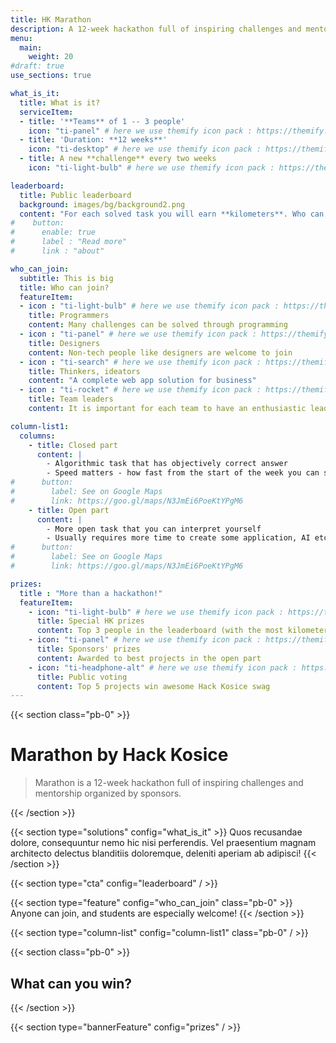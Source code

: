 ```yaml
---
title: HK Marathon
description: A 12-week hackathon full of inspiring challenges and mentorship organized by sponsors
menu:
  main:
    weight: 20
#draft: true
use_sections: true

what_is_it:
  title: What is it?
  serviceItem:
  - title: '**Teams** of 1 -- 3 people'
    icon: "ti-panel" # here we use themify icon pack : https://themify.me/themify-icons
  - title: 'Duration: **12 weeks**'
    icon: "ti-desktop" # here we use themify icon pack : https://themify.me/themify-icons
  - title: A new **challenge** every two weeks
    icon: "ti-light-bulb" # here we use themify icon pack : https://themify.me/themify-icons

leaderboard:
  title: Public leaderboard
  background: images/bg/background2.png
  content: "For each solved task you will earn **kilometers**. Who can run the furthest?"
#    button:
#      enable: true
#      label : "Read more"
#      link : "about"

who_can_join:
  subtitle: This is big
  title: Who can join?
  featureItem:
  - icon : "ti-light-bulb" # here we use themify icon pack : https://themify.me/themify-icons
    title: Programmers
    content: Many challenges can be solved through programming
  - icon : "ti-panel" # here we use themify icon pack : https://themify.me/themify-icons
    title: Designers
    content: Non-tech people like designers are welcome to join
  - icon : "ti-search" # here we use themify icon pack : https://themify.me/themify-icons
    title: Thinkers, ideators
    content: "A complete web app solution for business"
  - icon : "ti-rocket" # here we use themify icon pack : https://themify.me/themify-icons
    title: Team leaders
    content: It is important for each team to have an enthusiastic leader.

column-list1:
  columns:
    - title: Closed part
      content: |
        - Algorithmic task that has objectively correct answer
        - Speed matters - how fast from the start of the week you can solve this?
#      button:
#        label: See on Google Maps
#        link: https://goo.gl/maps/N3JmEi6PoeKtYPgM6
    - title: Open part
      content: |
        - More open task that you can interpret yourself
        - Usually requires more time to create some application, AI etc.
#      button:
#        label: See on Google Maps
#        link: https://goo.gl/maps/N3JmEi6PoeKtYPgM6

prizes:
  title : "More than a hackathon!"
  featureItem:
    - icon: "ti-light-bulb" # here we use themify icon pack : https://themify.me/themify-icons
      title: Special HK prizes
      content: Top 3 people in the leaderboard (with the most kilometers collected)
    - icon: "ti-panel" # here we use themify icon pack : https://themify.me/themify-icons
      title: Sponsors' prizes
      content: Awarded to best projects in the open part
    - icon: "ti-headphone-alt" # here we use themify icon pack : https://themify.me/themify-icons
      title: Public voting
      content: Top 5 projects win awesome Hack Kosice swag
---
```


{{< section class="pb-0" >}}
# Marathon by Hack Kosice

> Marathon is a 12-week hackathon full of inspiring challenges and mentorship organized by sponsors.

{{< /section >}}

{{< section type="solutions" config="what_is_it" >}}
Quos recusandae dolore, consequuntur nemo hic nisi perferendis. Vel praesentium magnam architecto delectus blanditiis doloremque, deleniti aperiam ab adipisci!
{{< /section >}}

{{< section type="cta" config="leaderboard" / >}}

{{< section type="feature" config="who_can_join" class="pb-0" >}}
Anyone can join, and students are especially welcome!
{{< /section >}}

{{< section type="column-list" config="column-list1" class="pb-0" / >}}

{{< section class="pb-0" >}}
## What can you win?
{{< /section >}}

{{< section type="bannerFeature" config="prizes" / >}}

